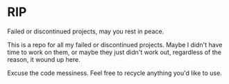 # RIP
Failed or discontinued projects, may you rest in peace.



This is a repo for all my failed or discontinued projects.
Maybe I didn't have time to work on them, or maybe they just didn't work out, regardless of the reason, it wound up here.

Excuse the code messiness. Feel free to recycle anything you'd like to use.
